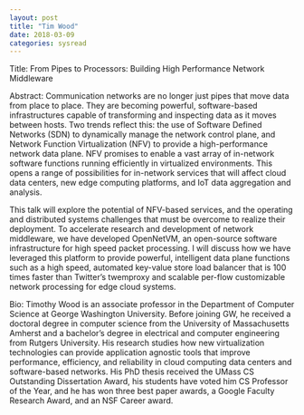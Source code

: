 ```yaml
---
layout: post
title: "Tim Wood"
date: 2018-03-09
categories: sysread
---
```


Title: From Pipes to Processors: Building High Performance Network Middleware

Abstract: Communication networks are no longer just pipes that move data from place to place.  They are becoming powerful, software-based infrastructures capable of transforming and inspecting data as it moves between hosts. Two trends reflect this: the use of Software Defined Networks (SDN) to dynamically manage the network control plane, and Network Function Virtualization (NFV) to provide a high-performance network data plane.  NFV promises to enable a vast array of in-network software functions running efficiently in virtualized environments. This opens a range of possibilities for in-network services that will affect cloud data centers, new edge computing platforms, and IoT data aggregation and analysis.

This talk will explore the potential of NFV-based services, and the operating and distributed systems challenges that must be overcome to realize their deployment. To accelerate research and development of network middleware, we have developed OpenNetVM, an open-source software infrastructure for high speed packet processing. I will discuss how we have leveraged this platform to provide powerful, intelligent data plane functions such as a high speed, automated key-value store load balancer that is 100 times faster than Twitter’s twemproxy and scalable per-flow customizable network processing for edge cloud systems.

Bio: Timothy Wood is an associate professor in the Department of Computer Science at George Washington University. Before joining GW, he received a doctoral degree in computer science from the University of Massachusetts Amherst and a bachelor’s degree in electrical and computer engineering from Rutgers University. His research studies how new virtualization technologies can provide application agnostic tools that improve performance, efficiency, and reliability in cloud computing data centers and software-based networks. His PhD thesis received the UMass CS Outstanding Dissertation Award, his students have voted him CS Professor of the Year, and he has won three best paper awards, a Google Faculty Research Award, and an NSF Career award.
